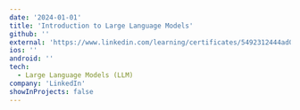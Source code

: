 ```yaml
---
date: '2024-01-01'
title: 'Introduction to Large Language Models'
github: ''
external: 'https://www.linkedin.com/learning/certificates/5492312444ad0c0ca4888524f8dcfcccbc5240c4b084a5913bc26f8caf3bfed0?lipi=urn%3Ali%3Apage%3Ad_flagship3_profile_view_base_certifications_details%3B%2Fc27Qeb8TzWA6GfE%2Fp7qnw%3D%3D'
ios: ''
android: ''
tech:
  - Large Language Models (LLM)
company: 'LinkedIn'
showInProjects: false
---
```



